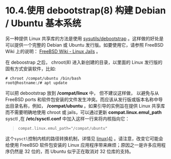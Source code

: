 # 10.4.使用 debootstrap(8) 构建 Debian / Ubuntu 基本系统

另一种提供 Linux 共享库的方法是使用 [sysutils/debootstrap](https://cgit.freebsd.org/ports/tree/sysutils/debootstrap/pkg-descr) 。这样做的好处是可以提供一个完整的 Debian 或 Ubuntu 发行版。如要使用它，请参照 FreeBSD Wiki 上的说明： [FreeBSD Wiki - Linux Jails](https://wiki.freebsd.org/LinuxJails) 。

在 deboostrap 之后， chroot(8) 进入新创建的目录，以里面的 Linux 发行版的固有方式安装软件，比如:

```
# chroot /compat/ubuntu /bin/bash
root@hostname:/# apt update
```

可以把 debootstrap 放到 **/compat/linux** 中， 但不建议这样做， 以避免与从 FreeBSD ports 和软件包安装的文件发生冲突。而应该从发行版或版本名称中导出目录名称，例如， **/compat/ubuntu** 。如果引导的实例旨在提供 Linux 共享库而不需要明确地使用 chroot 或 jails，可以通过更新 **compat.linux.emul_path** sysctl ,在 **/etc/sysctl.conf** 中加入这样一行来将内核指向它：

> ```
> compat.linux.emul_path="/compat/ubuntu"
> ```

这个`sysctl`控制内核的路径转换机制，详情见 [linux(4)](https://www.freebsd.org/cgi/man.cgi?query=linux&sektion=4&format=html) 。请注意，改变它可能会给使用 FreeBSD 软件包安装的 Linux 应用程序带来麻烦；原因之一是许多应用程序仍然是 32 位的，而 Ubuntu 似乎正在取消对 32 位库的支持。
